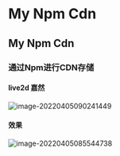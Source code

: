 # My Npm Cdn

## My Npm Cdn

### 通过Npm进行CDN存储

#### live2d 嘉然

![image-20220405090241449](https://qiniuyun.code520.com.cn/images/image-20220405090241449.png)

#### 效果

![image-20220405085544738](https://qiniuyun.code520.com.cn/images/image-20220405085544738.png)
